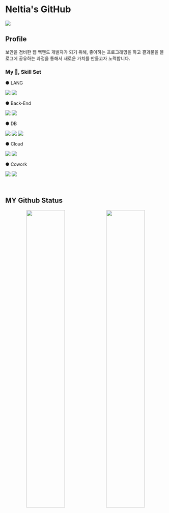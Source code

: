 # Neltia's GitHub
<a href="https://blog.naver.com/dsz08082" target="_blank"><img src="https://img.shields.io/badge/BLOG-2?style=appveyor&logo=naver&logoColor=white"/></a>

## Profile
<p>보안을 겸비한 웹 백엔드 개발자가 되기 위해, 좋아하는 프로그래밍을 하고 결과물을 블로그에 공유하는 과정을 통해서 새로운 가치를 만들고자 노력합니다.</p>

### My 📝, Skill Set
● LANG
<p>
  <img src="https://img.shields.io/badge/Python-3776AB?style=flat-square&logo=Python&logoColor=white"/>
  <img src="https://img.shields.io/badge/Shell Script-181717?style=flat-square&logo=GNU Bash&logoColor=white"/>
<p>
● Back-End
<p>
  <img src="https://img.shields.io/badge/Flask-303030?style=flat-square&logo=Flask&logoColor=white"/>
  <img src="https://img.shields.io/badge/-303030?style=flat-square&logo=Django&logoColor=white"/>  
</p>
● DB
<p>
  <img src="https://img.shields.io/badge/SQLite-003B57?style=flat-square&logo=SQLite&logoColor=white"/>
  <img src="https://img.shields.io/badge/Elasticsearch-005571?style=flat-square&logo=Elasticsearch&logoColor=white"/>
  <img src="https://img.shields.io/badge/MongoDB-47A248?style=flat-square&logo=MongoDB&logoColor=white"/>
</p>
● Cloud
<p>
  <img src="https://img.shields.io/badge/Docker-049c8c?style=flat-square&logo=Docker&logoColor=white"/>
  <img src="https://img.shields.io/badge/AWS-232F3F?style=flat-square&logo=Amazon AWS&logoColor=white"/>
</p>
● Cowork
<p>
  <img src="https://img.shields.io/badge/Github-181717?style=flat-square&logo=GitHub&logoColor=white"/>
  <img src="https://img.shields.io/badge/Notion-181717?style=flat-square&logo=Notion&logoColor=white"/>
</p>
<br>

## MY Github Status
<div align="center">
  <p>
    <img src="https://github-readme-stats.vercel.app/api?username=neltia&show_icons=true" width="49%" />
    <img src="https://github-readme-stats.vercel.app/api/top-langs/?username=neltia&show_icons=true&hide_border=true&title_color=004386&icon_color=004386&layout=compact" width="49%"/>
  </p>
</div>
